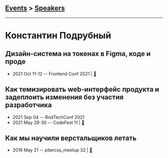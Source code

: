 ## [Events](../README.md) > [Speakers](../speakers.md)
---

# Константин Подрубный

## Дизайн-система на токенах в Figma, коде и проде
- 2021 Oct 11-12 -- Frontend Conf 2021  | [:notebook:](https://drive.google.com/file/u/0/d/1lD8JeIfhGRsk3AjwFfPRmaXfB-DjBXQk/view)  
## Как темизировать web-интерфейс продукта и задеплоить изменения без участия разработчика
- 2021 Sep 04 -- RndTechConf 2021    
- 2021 May 29-30 -- CodeFest 11  | [:notebook:](https://disk.yandex.ru/i/tvudb8XNmqeKkQ)  
## Как мы научили верстальщиков летать
- 2019 May 21 -- pitercss_meetup 32  | [:notebook:](https://pitercss.ru/32/pres/developers-fly.pdf)  

